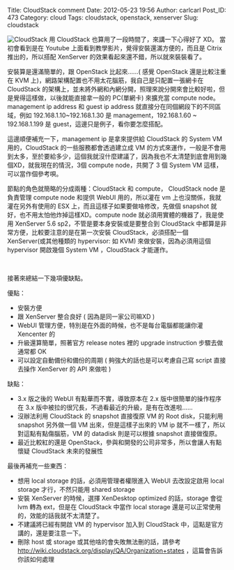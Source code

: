 Title: CloudStack comment
Date: 2012-05-23 19:56
Author: carlcarl
Post_ID: 473
Category: cloud
Tags: cloudstack, openstack, xenserver
Slug: cloudstack

![CloudStack][]
用 CloudStack 也算用了一段時間了，來講一下心得好了 XD。 當初會看到是在
Youtube 上面看到教學影片，覺得安裝還滿方便的，而且是 Citrix
推出的，所以搭配 XenServer 的效果看起來還不錯，所以就來裝裝看了。

安裝算是還滿簡單的，跟 OpenStack 比起來......( 感覺 OpenStack
還是比較注重在 KVM
上)，網路架構配置也不用太花腦筋，我自己是只配置一張網卡在 CloudStack
的架構上，並未將外網和內網分開，照理來說分開來會比較好啦，但是覺得這樣做，以後就能直接拿一般的
PC(單網卡) 來擴充當 compute node。management ip address 和 guest ip
address 就直接分在同個網段下的不同區域，例如 192.168.1.10\~192.168.1.30
是 management，192.168.1.60 ~ 192.168.1.199 是
guest，這邊只是例子，看你要怎麼搭配。

這邊順便補充一下，management ip 是拿來提供給 CloudStack 的 System VM
用的，CloudStack 的一些服務都會透過建立成 VM
的方式來運作，一般是不會用到太多，至於要給多少，這個我就沒什麼建議了，因為我也不太清楚到底會用到幾個XD，就我現在的情況，3個
compute node，共開了 3 個 System VM 這樣，可以當作個參考唄。

節點的角色就簡略的分成兩種：CloudStack 和 compute， CloudStack node
是負責管理 compute node 和提供 WebUI 用的，所以灌在 vm
上也沒關係，我就灌在另外有使用的 ESX
上，而且這樣子如果要做啥修改，先做個 snapshot
就好，也不用太怕他炸掉這樣XD。compute node
就必須用實體的機器了，我是使用 XenServer 5.6
sp2，不管是要本身安裝或是要整合到 CloudStack
中都算是非常方便，比較要注意的是在第一次安裝 CloudStack，必須搭配一個
XenServer(或其他種類的 hypervisor: 如 KVM) 來做安裝，因為必須用這個
hypervisor 開啟幾個 System VM ，CloudStack 才能運作。

 

接著來總結一下幾項優缺點。

優點：

-   安裝方便
-   跟 XenServer 整合良好 ( 因為是同一家公司嘛XD )
-   WebUI 管理方便，特別是在外面的時候，也不是每台電腦都能讓你灌
    Xencenter 的
-   升級還算簡單，照著官方 release notes 裡的 upgrade instruction
    步驟去做通常都 OK
-   可以設定自動備份和備份的周期 ( 夠強大的話也是可以考慮自己寫 script
    直接去操作 XenServer 的 API 來做啦 )

缺點：

-   3.x 版之後的 WebUI 有點華而不實，導致原本在 2.x
    版中很簡單的操作程序在 3.x
    版中被拉的很冗長，不過看最近的升級，是有在改進啦......
-   沒辦法利用 CloudStack 的 snapshot 直接復原 VM 的 Root disk，只能利用
    snapshot 另外做一個 VM 出來，但是這樣子出來的 VM ip
    就不一樣了，所以對這點有點傷腦筋，VM 的 datadisk 則是可以根據
    snapshot 直接做復原。
-   最近比較紅的還是
    OpenStack，參與和開發的公司非常多，所以會讓人有點懷疑 CloudStack
    未來的發展性

最後再補充一些東西：

-   想用 local storage 的話，必須用管理者權限進入 WebUI 去改設定啟用
    local storage 才行，不然只能用 shared storage
-   安裝 XenServer 的時候，選擇 XenDesktop optimized 的話，storage 會從
    lvm 轉為 ext，但是在 CloudStack 中當作 local storage
    還是可以正常使用的，效能的話我就不太清楚了。
-   不建議將已經有開啟 VM 的 hypervisor 加入到 CloudStack
    中，這點是官方講的，還是要注意一下。
-   刪除 host 或 storage 或其他啥的會失敗無法刪的話，請參考
    <http://wiki.cloudstack.org/display/QA/Organization+states>
    ，這篇會告訴你該如何處理

 

  [CloudStack]: http://i.imgur.com/QqDmZipl.png
    "Selection_49cef6"
